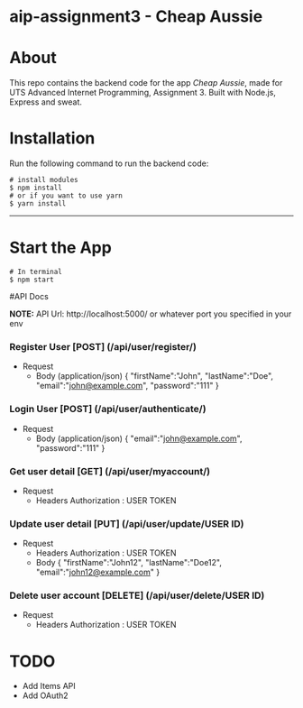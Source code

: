 # aip-assignment3 - Cheap Aussie

# About

This repo contains the backend code for the app *Cheap Aussie*, made for UTS Advanced Internet Programming, Assignment 3. Built with Node.js, Express and sweat.

# Installation

Run the following command to run the backend code:

```
# install modules
$ npm install 
# or if you want to use yarn
$ yarn install
```

-------------
# Start the App

```
# In terminal
$ npm start
```

#API Docs

**NOTE:** API Url: http://localhost:5000/ or whatever port you specified in your env

### Register User [POST] (/api/user/register/)
+ Request
    + Body (application/json)
    {
        "firstName":"John",
        "lastName":"Doe",
        "email":"john@example.com",
        "password":"111"
    }
    
### Login User [POST] (/api/user/authenticate/)
+ Request
    + Body (application/json)
    {
        "email":"john@example.com",
        "password":"111"
    }
    
### Get user detail [GET] (/api/user/myaccount/)
+ Request
    + Headers
      Authorization : USER TOKEN

### Update user detail [PUT] (/api/user/update/USER ID)
+ Request
    + Headers
      Authorization : USER TOKEN
    + Body
    {
        "firstName":"John12",
        "lastName":"Doe12",
        "email":"john12@example.com"
    }    

### Delete user account [DELETE] (/api/user/delete/USER ID)
+ Request
    + Headers
      Authorization : USER TOKEN


# TODO
- Add Items API
- Add OAuth2